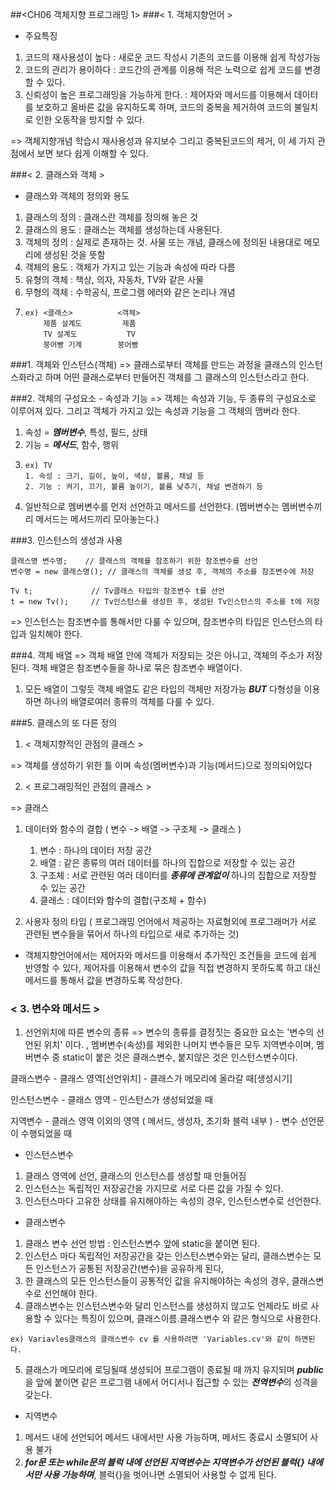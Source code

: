 ##<CH06 객체지향 프로그래밍 1>
###< 1. 객체지향언어 >
- 주요특징
1. 코드의 재사용성이 높다 : 새로운 코드 작성시 기존의 코드를 이용해 쉽게 작성가능
2. 코드의 관리가 용이하다 : 코드간의 관계를 이용해 적은 노력으로 쉽게 코드를 변경할 수 있다.
3. 신뢰성이 높은 프로그래밍을 가능하게 한다. : 제어자와 메서드를 이용해서 데이터를 보호하고 올바른 값을 유지하도록 하며, 코드의 중복을 제거하여 코드의 불일치로 인한 오동작을 방지할 수 있다.

=> 객체지향개념 학습시 재사용성과 유지보수 그리고 중복된코드의 제거, 이 세 가지 관점에서 보면 보다 쉽게 이해할 수 있다.

###< 2. 클래스와 객체 >
- 클래스와 객체의 정의와 용도
1. 클래스의 정의 : 클래스란 객체를 정의해 놓은 것
2. 클래스의 용도 : 클래스는 객체를 생성하는데 사용된다.
3. 객체의 정의 : 실제로 존재하는 것. 사물 또는 개념, 클래스에 정의된 내용대로 메모리에 생성된 것을 뜻함
4. 객체의 용도 : 객체가 가지고 있는 기능과 속성에 따라 다름
5. 유형의 객체 : 책상, 의자, 자동차, TV와 같은 사물
6. 무형의 객체 : 수학공식, 프로그램 에러와 같은 논리나 개념
7. ```
   ex) <클래스>          <객체>
       제품 설계도         제품
       TV 설계도           TV
       붕어빵 기계        붕어빵
   ```
###1. 객체와 인스턴스(객체)
=> 클래스로부터 객체를 만드는 과정을 클래스의 인스턴스화라고 하며 어떤 클래스로부터 만들어진 객체를 그 클래스의 인스턴스라고 한다.

###2. 객체의 구성요소 - 속성과 기능
=> 객체는 속성과 기능, 두 종류의 구성요소로 이루어져 있다. 그리고 객체가 가지고 있는 속성과 기능을 그 객체의 맴버라 한다.
1. 속성 = ***멤버변수***, 특성, 필드, 상태
2. 기능 = ***메서드***, 함수, 행위
3. ```
   ex) TV    
   1. 속성 : 크기, 길이, 높이, 색상, 볼륨, 채널 등
   2. 기능 : 켜기, 끄기, 볼륨 높이기, 볼륨 낮추기, 채널 변경하기 등
   ```
4. 일반적으로 멤버변수를 먼저 선언하고 메서드를 선언한다. (멤버변수는 멤버변수끼리 메서드는 메서드끼리 모아놓는다.)

###3. 인스턴스의 생성과 사용
```
클래스명 변수명;    // 클래스의 객체를 참조하기 위한 참조변수를 선언
변수명 = new 클래스명(); // 클래스의 객체를 생성 후, 객체의 주소를 참조변수에 저장

Tv t;             // Tv클래스 타입의 참조변수 t를 선언
t = new Tv();     // Tv인스턴스를 생성한 후, 생성된 Tv인스턴스의 주소를 t에 저장
```
=> 인스턴스는 참조변수를 통해서만 다룰 수 있으며, 참조변수의 타입은 인스턴스의 타입과 일치해야 한다.

###4. 객체 배열
=> 객체 배열 안에 객체가 저장되는 것은 아니고, 객체의 주소가 저장된다. 객체 배열은 참조변수들을 하나로 묶은 참조변수 배열이다.
1. 모든 배열이 그렇듯 객체 배열도 같은 타입의 객체만 저장가능 ***BUT*** 다형성을 이용하면 하나의 배열로여러 종류의 객체를 다룰 수 있다.

###5. 클래스의 또 다른 정의
1. < 객체지향적인 관점의 클래스 > 

=> 객체를 생성하기 위한 틀 이며 속성(멤버변수)과 기능(메서드)으로 정의되어있다 

2. < 프로그래밍적인 관점의 클래스 >

=> 클래스
1. 데이터와 함수의 결합 ( 변수 -> 배열 -> 구조체 -> 클래스 )
   1) 변수 : 하나의 데이터 저장 공간
   2) 배열 : 같은 종류의 여러 데이터를 하나의 집합으로 저장할 수 있는 공간
   3) 구조체 : 서로 관련된 여러 데이터를 ***종류에 관계없이*** 하나의 집합으로 저장할 수 있는 공간
   4) 클래스 : 데이터와 함수의 결합(구조체 + 함수)


2. 사용자 정의 타입 ( 프로그래밍 언어에서 제공하는 자료형외에 프로그래머가 서로 관련된 변수들을 묶어서 하나의 타입으로 새로 추가하는 것)
* 객체지향언어에서는 제어자와 메서드를 이용해서 추가적인 조건들을 코드에 쉽게 반영할 수 있다, 제어자를 이용해서 변수의 값을 직접 변경하지 못하도록 하고 대신 메서드를 통해서 값을 변경하도록 작성한다.

### < 3. 변수와 메서드 >
1. 선언위치에 따른 변수의 종류
=> 변수의 종류를 결정짓는 중요한 요소는 '변수의 선언된 위치' 이다. , 멤버변수(속성)를 제외한 나머지 변수들은 모두 지역변수이며, 멤버변수 중 static이 붙은 것은 클래스변수, 붙지않은 것은 인스턴스변수이다.

   
클래스변수     -    클래스 영역[선언위치]                                      - 클래스가 메모리에 올라갈 때[생성시기]

인스턴스변수   -    클래스 영역                                                - 인스턴스가 생성되었을 때

지역변수      -    클래스 영역 이외의 영역 ( 메서드, 생성자, 초기화 블럭 내부 )      - 변수 선언문이 수행되었을 때

- 인스턴스변수
1) 클래스 영역에 선언, 클래스의 인스턴스를 생성할 때 만들어짐
2) 인스턴스는 독립적인 저장공간을 가지므로 서로 다른 값을 가질 수 있다. 
3) 인스턴스마다 고유한 상태를 유지해야하는 속성의 경우, 인스턴스변수로 선언한다.

- 클래스변수
1) 클래스 변수 선언 방법 : 인스턴스변수 앞에 static을 붙이면 된다.
2) 인스턴스 마다 독립적인 저장공간을 갖는 인스턴스변수와는 달리, 클래스변수는 모든 인스턴스가 공통된 저장공간(변수)을 공유하게 된다,
3) 한 클래스의 모든 인스턴스들이 공통적인 값을 유지해야하는 속성의 경우, 클래스변수로 선언해야 한다.
4) 클래스변수는 인스턴스변수와 달리 인스턴스를 생성하지 않고도 언제라도 바로 사용할 수 있다는 특징이 있으며, 클래스이름.클래스변수 와 같은 형식으로 사용한다. 
```
ex) Variavles클래스의 클래스변수 cv 를 사용하려면 'Variables.cv'와 같이 하면된다.
``` 
5) 클래스가 메모리에 로딩될때 생성되어 프로그램이 종료될 때 까지 유지되며 ***public***을 앞에 붙이면 같은 프로그램 내에서 어디서나 접근할 수 있는 ***전역변수***의 성격을 갖는다.


- 지역변수
1) 메서드 내에 선언되어 메서드 내에서만 사용 가능하며, 메서드 종료시 소멸되어 사용 불가
2) ***for문 또는 while문의 블럭 내에 선언된 지역변수는 지역변수가 선언된 블럭{} 내에서만 사용 가능하며***, 블럭{}을 벗어나면 소멸되어 사용할 수 없게 된다.


